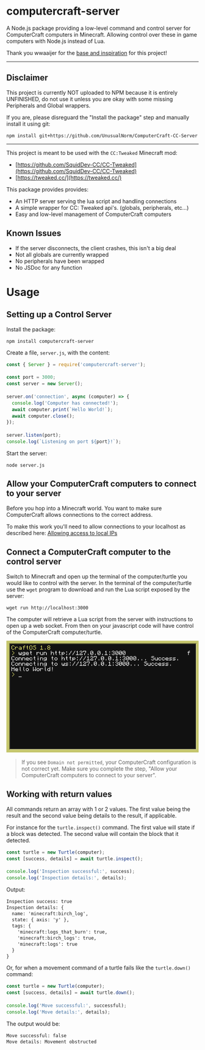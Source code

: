 # computercraft-server

A Node.js package providing a low-level command and control server for ComputerCraft computers in Minecraft.
Allowing control over these in game computers with Node.js instead of Lua.

Thank you wwaaijer for the [base and inspiration](https://github.com/wwaaijer/cc-socket-server) for this project!

---

## Disclaimer

This project is currently NOT uploaded to NPM because it is entirely UNFINISHED, do not use it unless you are okay with some missing Peripherals and Global wrappers.

If you are, please disreguard the "Install the package" step and manually install it using git:

```
npm install git+https://github.com/UnusualNorm/ComputerCraft-CC-Server
```

---

This project is meant to be used with the `CC:Tweaked` Minecraft mod:

- [https://github.com/SquidDev-CC/CC-Tweaked](https://github.com/SquidDev-CC/CC-Tweaked)
- [https://tweaked.cc/](https://tweaked.cc/)

This package provides provides:

- An HTTP server serving the lua script and handling connections
- A simple wrapper for CC: Tweaked api's. (globals, peripherals, etc...)
- Easy and low-level management of ComputerCraft computers

## Known Issues

- If the server disconnects, the client crashes, this isn't a big deal
- Not all globals are currently wrapped
- No peripherals have been wrapped
- No JSDoc for any function

# Usage

## Setting up a Control Server

Install the package:

```
npm install computercraft-server
```

Create a file, `server.js`, with the content:

```js
const { Server } = require('computercraft-server');

const port = 3000;
const server = new Server();

server.on('connection', async (computer) => {
  console.log('Computer has connected!');
  await computer.print(`Hello World!`);
  await computer.close();
});

server.listen(port);
console.log(`Listening on port ${port}!`);
```

Start the server:

```
node server.js
```

## Allow your ComputerCraft computers to connect to your server

Before you hop into a Minecraft world. You want to make sure ComputerCraft allows connections to the correct address.

To make this work you'll need to allow connections to your localhost as described here:
[Allowing access to local IPs](https://github.com/SquidDev-CC/CC-Tweaked/wiki/Allowing-access-to-local-IPs)

## Connect a ComputerCraft computer to the control server

Switch to Minecraft and open up the terminal of the computer/turtle you would like to control with the server.
In the terminal of the computer/turtle use the `wget` program to download and run the Lua script exposed by the server:

```
wget run http://localhost:3000
```

The computer will retrieve a Lua script from the server with instructions to open up a web socket.
From then on your javascript code will have control of the ComputerCraft computer/turtle.

![alt text](./computer-run-example.png)

> If you see `Domain not permitted`, your ComputerCraft configuration is not correct yet.
> Make sure you complete the step, "Allow your ComputerCraft computers to connect to your server".

## Working with return values

All commands return an array with 1 or 2 values.
The first value being the result and the second value being details to the result, if applicable.

For instance for the `turtle.inspect()` command.
The first value will state if a block was detected.
The second value will contain the block that it detected.

```js
const turtle = new Turtle(computer);
const [success, details] = await turtle.inspect();

console.log('Inspection successful:', success);
console.log('Inspection details:', details);
```

Output:

```
Inspection success: true
Inspection details: {
  name: 'minecraft:birch_log',
  state: { axis: 'y' },
  tags: {
    'minecraft:logs_that_burn': true,
    'minecraft:birch_logs': true,
    'minecraft:logs': true
  }
}
```

Or, for when a movement command of a turtle fails like the `turtle.down()` command:

```js
const turtle = new Turtle(computer);
const [success, details] = await turtle.down();

console.log('Move successful:', successful);
console.log('Move details:', details);
```

The output would be:

```
Move successful: false
Move details: Movement obstructed
```
